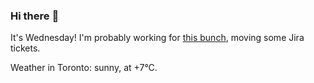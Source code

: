 ### Hi there :wave:

It's Wednesday! I'm probably working for [this bunch](https://github.com/kohofinancial), moving some Jira tickets.

Weather in Toronto: sunny, at +7°C.
